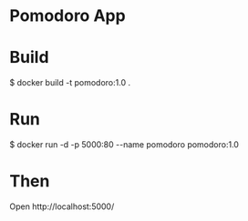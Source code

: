 # Pomodoro App

# Build
$ docker build -t pomodoro:1.0 .

# Run
$ docker run -d -p 5000:80 --name pomodoro pomodoro:1.0


# Then
Open http://localhost:5000/
